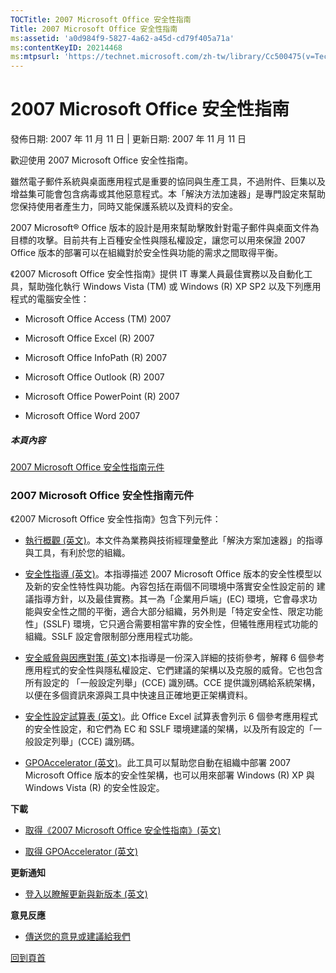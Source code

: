 ```yaml
---
TOCTitle: 2007 Microsoft Office 安全性指南
Title: 2007 Microsoft Office 安全性指南
ms:assetid: 'a0d984f9-5827-4a62-a45d-cd79f405a71a'
ms:contentKeyID: 20214468
ms:mtpsurl: 'https://technet.microsoft.com/zh-tw/library/Cc500475(v=TechNet.10)'
---
```


2007 Microsoft Office 安全性指南
================================

發佈日期: 2007 年 11 月 11 日 | 更新日期: 2007 年 11 月 11 日

歡迎使用 2007 Microsoft Office 安全性指南。

雖然電子郵件系統與桌面應用程式是重要的協同與生產工具，不過附件、巨集以及增益集可能會包含病毒或其他惡意程式。本「解決方法加速器」是專門設定來幫助您保持使用者產生力，同時又能保護系統以及資料的安全。

2007 Microsoft® Office 版本的設計是用來幫助擊敗針對電子郵件與桌面文件為目標的攻擊。目前共有上百種安全性與隱私權設定，讓您可以用來保證 2007 Office 版本的部署可以在組織對於安全性與功能的需求之間取得平衡。

《2007 Microsoft Office 安全性指南》提供 IT 專業人員最佳實務以及自動化工具，幫助強化執行 Windows Vista (TM) 或 Windows (R) XP SP2 以及下列應用程式的電腦安全性：

-   Microsoft Office Access (TM) 2007

-   Microsoft Office Excel (R) 2007

-   Microsoft Office InfoPath (R) 2007

-   Microsoft Office Outlook (R) 2007

-   Microsoft Office PowerPoint (R) 2007

-   Microsoft Office Word 2007

##### 本頁內容

[](#ebaa)[2007 Microsoft Office 安全性指南元件](#ebaa)

### 2007 Microsoft Office 安全性指南元件

《2007 Microsoft Office 安全性指南》包含下列元件：

-   [執行概觀 (英文)](https://www.microsoft.com/technet/security/guidance/clientsecurity/2007office/overview/default.mspx)。本文件為業務與技術經理彙整此「解決方案加速器」的指導與工具，有利於您的組織。

-   [安全性指導 (英文)](https://www.microsoft.com/technet/security/guidance/clientsecurity/2007office/securityguide/default.mspx)。本指導描述 2007 Microsoft Office 版本的安全性模型以及新的安全性特性與功能。內容包括在兩個不同環境中落實安全性設定前的 建議指導方針，以及最佳實務。其一為「企業用戶端」(EC) 環境，它會尋求功能與安全性之間的平衡，適合大部分組織，另外則是「特定安全性、限定功能性」(SSLF) 環境，它只適合需要相當牢靠的安全性，但犧牲應用程式功能的組織。SSLF 設定會限制部分應用程式功能。

-   [安全威脅與因應對策 (英文)](https://www.microsoft.com/technet/security/guidance/clientsecurity/2007office/tandc/default.mspx)本指導是一份深入詳細的技術參考，解釋 6 個參考應用程式的安全性與隱私權設定、它們建議的架構以及克服的威脅。它也包含所有設定的 「一般設定列舉」(CCE) 識別碼。CCE 提供識別碼給系統架構，以便在多個資訊來源與工具中快速且正確地更正架構資料。

-   [安全性設定試算表 (英文)](https://www.microsoft.com/technet/security/guidance/clientsecurity/2007office/tandc/default.mspx)。此 Office Excel 試算表會列示 6 個參考應用程式的安全性設定，和它們為 EC 和 SSLF 環境建議的架構，以及所有設定的「一 般設定列舉」(CCE) 識別碼。

-   [GPOAccelerator (英文)](https://go.microsoft.com/fwlink/?linkid=103569)。此工具可以幫助您自動在組織中部署 2007 Microsoft Office 版本的安全性架構，也可以用來部署 Windows (R) XP 與 Windows Vista (R) 的安全性設定。

**下載**

-   [取得《2007 Microsoft Office 安全性指南》(英文)](https://www.microsoft.com/download/details.aspx?familyid=a12eca33-a20d-45e2-895c-5e021f3ae4c5&displaylang=en)

-   [取得 GPOAccelerator (英文)](https://www.microsoft.com/download/details.aspx?familyid=a46f1dbe-760c-4807-a82f-4f02ae3c97b0&displaylang=en)

**更新通知**

-   [登入以瞭解更新與新版本 (英文)](https://www.microsoft.com/technet/solutionaccelerators/updates/default.mspx)

**意見反應**

-   [傳送您的意見或建議給我們](mailto:cisfdbk@microsoft.com?subject=windows%20security%20and%20directory%20services%20for%20unix%20guide)

[](#mainsection)[回到頁首](#mainsection)
